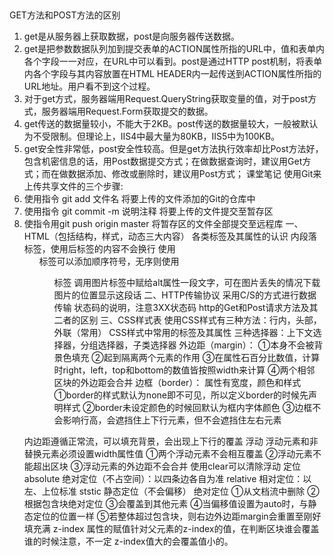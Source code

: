 ##
GET方法和POST方法的区别
1. get是从服务器上获取数据，post是向服务器传送数据。
2. get是把参数数据队列加到提交表单的ACTION属性所指的URL中，值和表单内各个字段一一对应，在URL中可以看到。post是通过HTTP post机制，将表单内各个字段与其内容放置在HTML HEADER内一起传送到ACTION属性所指的URL地址。用户看不到这个过程。
3. 对于get方式，服务器端用Request.QueryString获取变量的值，对于post方式，服务器端用Request.Form获取提交的数据。
4. get传送的数据量较小，不能大于2KB。post传送的数据量较大，一般被默认为不受限制。但理论上，IIS4中最大量为80KB，IIS5中为100KB。
5. get安全性非常低，post安全性较高。但是get方法执行效率却比Post方法好，包含机密信息的话，用Post数据提交方式；在做数据查询时，建议用Get方式；而在做数据添加、修改或删除时，建议用Post方式；
课堂笔记
使用Git来上传共享文件的三个步骤:
1. 使用指令 git add 文件名 将要上传的文件添加的Git的仓库中
2. 使用指令 git commit -m 说明注释 将要上传的文件提交至暂存区
3. 使指令用git push origin master 将暂存区的文件全部提交至远程库
一、HTML（包括结构，样式，动态三大内容）
   各类标签及其属性的认识
   <span></span>内段落标签，使用后标签的内容不会换行
   使用<ol>标签可以添加顺序符号，无序则使用<ul>标签
   调用图片标签中赋给alt属性一段文字，可在图片丢失的情况下载图片的位置显示这段话
二、HTTP传输协议
采用C/S的方式进行数据传输
状态码的说明，注意3XX状态码
http的Get和Post请求方法及其二者的区别
三、CSS样式表
使用CSS样式有三种方法：行内，头部，外联（常用）
CSS样式中常用的标签及其属性
三种选择器：上下文选择器，分组选择器，子类选择器
外边距（margin）：
①本身不会被背景色填充
②起到隔离两个元素的作用
③在属性石百分比数值，计算时right，left，top和bottom的数值皆按照width来计算
④两个相邻<div>区块的外边距会合并
边框（border）：
属性有宽度，颜色和样式
①border的样式默认为none即不可见，所以定义border的时候先声明样式
②border未设定颜色的时候回默认为框内字体颜色
③边框不会影响行高，会遮挡住上下行元素，但不会遮挡住左右元素

内边距遵循正常流，可以填充背景，会出现上下行的覆盖
浮动
浮动元素和非替换元素必须设置width属性值
①两个浮动元素不会相互覆盖
②浮动元素不能超出区块
③浮动元素的外边距不会合并
使用clear可以清除浮动
定位
absolute 绝对定位（不占空间）：以四条边各自为准
relative 相对定位：以左、上位标准
ststic 静态定位（不会偏移）
绝对定位
①从文档流中删除
②根据包含块绝对定位
③会覆盖到其他元素
④当偏移值设置为auto时，与静态定位的位置一样
⑤若整体超过包含块，则右边外边距margin会重置至刚好填充满
z-index
属性的赋值针对父元素的z-index的值，在判断区块谁会覆盖谁的时候注意，不一定 
z-index值大的会覆盖值小的。









